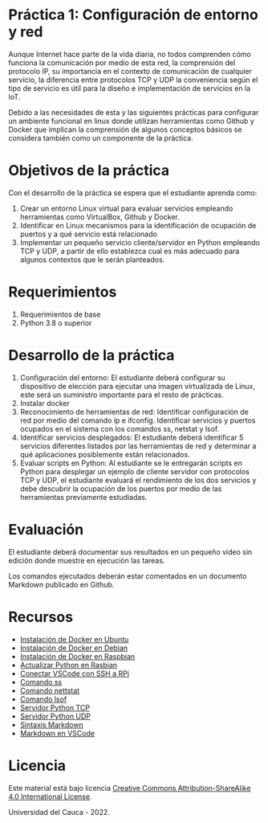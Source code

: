 # Práctica 1: Configuración de entorno y red

Aunque Internet hace parte de la vida diaria, no todos comprenden cómo funciona la comunicación por medio de esta red, la comprensión del protocolo IP, su importancia en el contexto de comunicación de cualquier servicio, la diferencia entre protocolos TCP y UDP la conveniencia según el tipo de servicio es útil para la diseño e implementación de servicios en la IoT.

Debido a las necesidades de esta y las siguientes prácticas para configurar un ambiente funcional en linux donde utilizan herramientas como Github y Docker que implican la comprensión de algunos conceptos básicos se considera también como un componente de la práctica. 

# Objetivos de la práctica

Con el desarrollo de la práctica se espera que el estudiante aprenda como:

1. Crear un entorno Linux virtual para evaluar servicios empleando herramientas como VirtualBox, Github y Docker.
2. Identificar en Linux mecanismos para la identificación de ocupación de puertos y a qué servicio está relacionado
3. Implementar un pequeño servicio cliente/servidor en Python empleando TCP y UDP, a partir de ello establezca cual es más adecuado para algunos contextos que le serán planteados.

# Requerimientos

1. Requerimientos de base
2. Python 3.8 o superior

# Desarrollo de la práctica

1. Configuración del entorno:  El estudiante deberá configurar su dispositivo de elección para ejecutar una imagen virtualizada de Linux, este será un suministro importante para el resto de prácticas.
2. Instalar docker
3. Reconocimiento de herramientas de red: Identificar configuración de red por medio del comando ip e ifconfig. Identificar servicios y puertos ocupados en el sistema con los comandos ss, netstat y lsof. 
4. Identificar servicios desplegados: El estudiante deberá identificar 5 servicios diferentes listados por las herramientas de red y determinar a qué aplicaciones posiblemente están relacionados.
5. Evaluar scripts en Python: Al estudiante se le entregarán scripts en Python para desplegar un ejemplo de cliente servidor con protocolos TCP y UDP, el estudiante evaluará el rendimiento de los dos servicios y debe descubrir la ocupación de los puertos por medio de las herramientas previamente estudiadas.


# Evaluación

El estudiante deberá documentar sus resultados en un pequeño video sin edición donde muestre en ejecución las tareas.

Los comandos ejecutados deberán estar comentados en un documento Markdown publicado en Github.

# Recursos

* [Instalación de Docker en Ubuntu](https://docs.docker.com/engine/install/ubuntu/)
* [Instalación de Docker en Debian](https://aprendiendoavirtualizar.com/instalar-docker-en-debian-11/)
* [Instalación de Docker en Raspbian](https://www.simplilearn.com/tutorials/docker-tutorial/raspberry-pi-docker)
* [Actualizar Python en Rasbian](https://raspberrytips.com/install-latest-python-raspberry-pi/)
* [Conectar VSCode con SSH a RPi](https://cloudbytes.dev/snippets/develop-remotely-on-raspberry-pi-using-vscode-remote-ssh)
* [Comando ss](https://phoenixnap.com/kb/ss-command)
* [Comando nettstat](https://geekflare.com/es/netstat/)
* [Comando lsof](https://geekflare.com/es/lsof-command-examples/)
* [Servidor Python TCP](https://rico-schmidt.name/pymotw-3/socket/tcp.html)
* [Servidor Python UDP](https://rico-schmidt.name/pymotw-3/socket/udp.html)
* [Sintaxis Markdown](https://markdown.es/sintaxis-markdown/)
* [Markdown en VSCode](https://www.youtube.com/watch?v=pTCROLZLhDM)

# Licencia

Este material está bajo licencia [Creative Commons Attribution-ShareAlike 4.0 International License](https://creativecommons.org/licenses/by-sa/4.0/).

Universidad del Cauca - 2022.